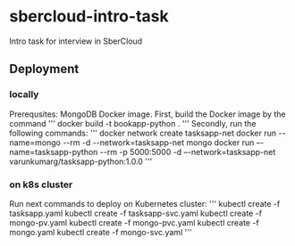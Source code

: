 # sbercloud-intro-task
Intro task for interview in SberCloud

## Deployment
### locally
Prerequsites: MongoDB Docker image.
First, build the Docker image by the command
'''
docker build -t bookapp-python .
'''
Secondly, run the following commands:
'''
docker network create tasksapp-net
docker run --name=mongo --rm -d --network=tasksapp-net mongo
docker run –-name=tasksapp-python --rm -p 5000:5000 -d –-network=tasksapp-net varunkumarg/tasksapp-python:1.0.0
'''
### on k8s cluster
Run next commands to deploy on Kubernetes cluster:
'''
kubectl create -f tasksapp.yaml
kubectl create -f tasksapp-svc.yaml
kubectl create -f mongo-pv.yaml
kubectl create -f mongo-pvc.yaml
kubectl create -f mongo.yaml
kubectl create -f mongo-svc.yaml
'''
